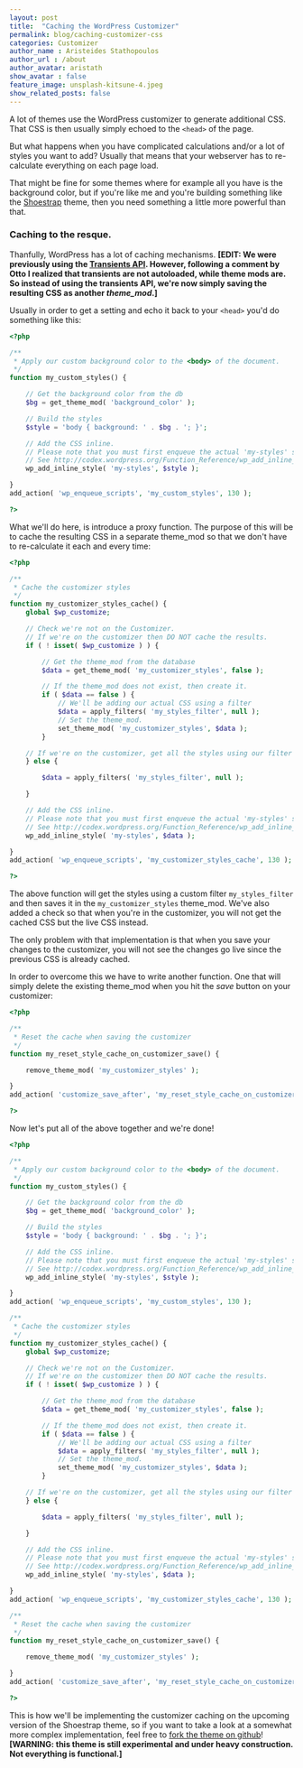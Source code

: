 ```yaml
---
layout: post
title:  "Caching the WordPress Customizer"
permalink: blog/caching-customizer-css
categories: Customizer
author_name : Aristeides Stathopoulos
author_url : /about
author_avatar: aristath
show_avatar : false
feature_image: unsplash-kitsune-4.jpeg
show_related_posts: false
---
```


A lot of themes use the WordPress customizer to generate additional CSS.
That CSS is then usually simply echoed to the `<head>` of the page.

But what happens when you have complicated calculations and/or a lot of styles you want to add? Usually that means that your webserver has to re-calculate everything on each page load.

That might be fine for some themes where for example all you have is the background color, but if you're like me and you're building something like the [Shoestrap](https://github.com/wpmu/shoestrap) theme, then you need something a little more powerful than that.

### Caching to the resque.

Thanfully, WordPress has a lot of caching mechanisms.
**[EDIT: We were previously using the [Transients API](http://codex.wordpress.org/Transients_API). However, following a comment by Otto I realized that transients are not autoloaded, while theme mods are. So instead of using the transients API, we're now simply saving the resulting CSS as another *theme_mod*.]**

Usually in order to get a setting and echo it back to your `<head>` you'd do something like this:

```php
<?php

/**
 * Apply our custom background color to the <body> of the document.
 */
function my_custom_styles() {

	// Get the background color from the db
	$bg = get_theme_mod( 'background_color' );

	// Build the styles
	$style = 'body { background: ' . $bg . '; }';

	// Add the CSS inline.
	// Please note that you must first enqueue the actual 'my-styles' stylesheet.
	// See http://codex.wordpress.org/Function_Reference/wp_add_inline_style#Examples
	wp_add_inline_style( 'my-styles', $style );

}
add_action( 'wp_enqueue_scripts', 'my_custom_styles', 130 );

?>
```

What we'll do here, is introduce a proxy function.
The purpose of this will be to cache the resulting CSS in a separate theme_mod so that we don't have to re-calculate it each and every time:

```php
<?php

/**
 * Cache the customizer styles
 */
function my_customizer_styles_cache() {
	global $wp_customize;

	// Check we're not on the Customizer.
	// If we're on the customizer then DO NOT cache the results.
	if ( ! isset( $wp_customize ) ) {

		// Get the theme_mod from the database
		$data = get_theme_mod( 'my_customizer_styles', false );

		// If the theme_mod does not exist, then create it.
		if ( $data == false ) {
			// We'll be adding our actual CSS using a filter
			$data = apply_filters( 'my_styles_filter', null );
			// Set the theme_mod.
			set_theme_mod( 'my_customizer_styles', $data );
		}

	// If we're on the customizer, get all the styles using our filter
	} else {

		$data = apply_filters( 'my_styles_filter', null );

	}

	// Add the CSS inline.
	// Please note that you must first enqueue the actual 'my-styles' stylesheet.
	// See http://codex.wordpress.org/Function_Reference/wp_add_inline_style#Examples
	wp_add_inline_style( 'my-styles', $data );

}
add_action( 'wp_enqueue_scripts', 'my_customizer_styles_cache', 130 );

?>
```
The above function will get the styles using a custom filter `my_styles_filter` and then saves it in the `my_customizer_styles` theme_mod.
We've also added a check so that when you're in the customizer, you will not get the cached CSS but the live CSS instead.

The only problem with that implementation is that when you save your changes to the customizer, you will not see the changes go live since the previous CSS is already cached.

In order to overcome this we have to write another function. One that will simply delete the existing theme_mod when you hit the *save* button on your customizer:

```php
<?php

/**
 * Reset the cache when saving the customizer
 */
function my_reset_style_cache_on_customizer_save() {

	remove_theme_mod( 'my_customizer_styles' );

}
add_action( 'customize_save_after', 'my_reset_style_cache_on_customizer_save' );

?>
```

Now let's put all of the above together and we're done!

```php
<?php

/**
 * Apply our custom background color to the <body> of the document.
 */
function my_custom_styles() {

	// Get the background color from the db
	$bg = get_theme_mod( 'background_color' );

	// Build the styles
	$style = 'body { background: ' . $bg . '; }';

	// Add the CSS inline.
	// Please note that you must first enqueue the actual 'my-styles' stylesheet.
	// See http://codex.wordpress.org/Function_Reference/wp_add_inline_style#Examples
	wp_add_inline_style( 'my-styles', $style );

}
add_action( 'wp_enqueue_scripts', 'my_custom_styles', 130 );

/**
 * Cache the customizer styles
 */
function my_customizer_styles_cache() {
	global $wp_customize;

	// Check we're not on the Customizer.
	// If we're on the customizer then DO NOT cache the results.
	if ( ! isset( $wp_customize ) ) {

		// Get the theme_mod from the database
		$data = get_theme_mod( 'my_customizer_styles', false );

		// If the theme_mod does not exist, then create it.
		if ( $data == false ) {
			// We'll be adding our actual CSS using a filter
			$data = apply_filters( 'my_styles_filter', null );
			// Set the theme_mod.
			set_theme_mod( 'my_customizer_styles', $data );
		}

	// If we're on the customizer, get all the styles using our filter
	} else {

		$data = apply_filters( 'my_styles_filter', null );

	}

	// Add the CSS inline.
	// Please note that you must first enqueue the actual 'my-styles' stylesheet.
	// See http://codex.wordpress.org/Function_Reference/wp_add_inline_style#Examples
	wp_add_inline_style( 'my-styles', $data );

}
add_action( 'wp_enqueue_scripts', 'my_customizer_styles_cache', 130 );

/**
 * Reset the cache when saving the customizer
 */
function my_reset_style_cache_on_customizer_save() {

	remove_theme_mod( 'my_customizer_styles' );

}
add_action( 'customize_save_after', 'my_reset_style_cache_on_customizer_save' );

?>
```

This is how we'll be implementing the customizer caching on the upcoming version of the Shoestrap theme, so if you want to take a look at a somewhat more complex implementation, feel free to [fork the theme on github](https://github.com/wpmu/shoestrap)! **[WARNING: this theme is still experimental and under heavy construction. Not everything is functional.]**
